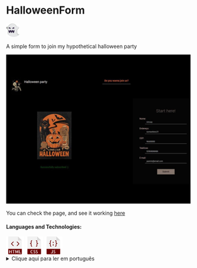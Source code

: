   <h1>HalloweenForm</h1>  <img src="ghost (4).png" width="36"/>
  <p>A simple form to join my hypothetical halloween party</p>

  <img src="HalloweenForm.jpeg" width="500"/>
  
  <p>You can check the page, and see it working <a href="https://yasminconstantino.github.io/HalloweenForm/">here</a></p>

  <h4> Languages and Technologies:</h4>
  <div>
    <img src="html (1).png" width="48"/>
    <img src="css (1).png" width="48"/>
    <img src="javascript.png" width="48"/>
  </div>

<section>
  <details>
    <summary>Clique aqui para ler em português</summary>
    <p>Este é um formulário simples para se cadastrar na minha festa de Halloween ficticia.</p>
    <p>Você pode acessar a página e ver ela funcionando <a href="https://yasminconstantino.github.io/HalloweenForm/">aqui</a></p>
    <h4>Linguagens e tecnologias utilizadas:</h4>
    <div>
        <img src="html (1).png" width="38"/>
        <img src="css (1).png" width="38"/>
        <img src="javascript.png" width="38"/>
    </div>
  </details>
</section>

